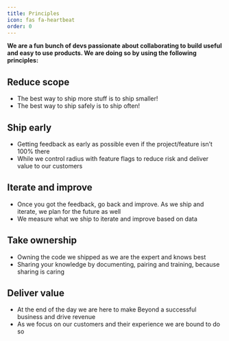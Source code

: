 ```yaml
---
title: Principles
icon: fas fa-heartbeat
order: 0
---
```


**We are a fun bunch of devs passionate about collaborating to build useful and easy to use products. We are doing so by using the following principles:**


## Reduce scope
   - The best way to ship more stuff is to ship smaller!
   - The best way to ship safely is to ship often!

## Ship early
   - Getting feedback as early as possible even if the project/feature isn’t 100% there
   - While we control radius with feature flags to reduce risk and deliver value to our customers

## Iterate and improve
   - Once you got the feedback, go back and improve. As we ship and iterate, we plan for the future as well
   - We measure what we ship to iterate and improve based on data

## Take ownership
   - Owning the code we shipped as we are the expert and knows best
   - Sharing your knowledge by documenting, pairing and training, because sharing is caring

## Deliver value
   - At the end of the day we are here to make Beyond a successful business and drive revenue
   - As we focus on our customers and their experience we are bound to do so

